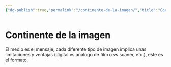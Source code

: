 ```yaml
---
{"dg-publish":true,"permalink":"/continente-de-la-imagen/","title":"Continente de la imagen","created":"2023-04-24T16:35:07.998-05:00","updated":"2023-04-24T16:35:55.770-05:00"}
---
```



# Continente de la imagen
El medio es el mensaje, cada diferente tipo de imagen implica unas limitaciones y ventajas (digital vs análogo de film o vs scaner, etc.), este es el formato.